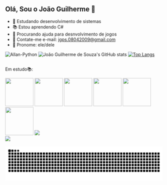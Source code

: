 ## Olá, Sou o João Guilherme 👋

- 🔭 Estudando desenvolvimento de sistemas
- 📚 Estou aprendendo C#
- 🤔 Procurando ajuda para desnvolvimento de jogos
- 📧 Contate-me e-mail: jgps.08042009@gmail.com
- 🧑 Pronome: ele/dele

<img aling="right" alt="Allan-Python" height="150" width="150" src="https://mystickermania.com/cdn/stickers/noob-pack/fallout-vault-boy-512x512.png"> ![João Guilherme de Souza's GitHub stats](https://github-readme-stats.vercel.app/api?username=Naeris08&show_icons=true&theme=tokyonight) [![Top Langs](https://github-readme-stats.vercel.app/api/top-langs/?username=Naeris08&show_icons=true&theme=tokyonight&layout=compact)](https://github.com/Naeris08/github-readme-stats)

##
Em estudo📚:

 <img src="https://cdn.jsdelivr.net/gh/devicons/devicon@latest/icons/python/python-original-wordmark.svg" height="90px" width="90px"/> <img src="https://cdn.jsdelivr.net/gh/devicons/devicon@latest/icons/csharp/csharp-original.svg" height="90px" width="90px"/> <img src="https://cdn.jsdelivr.net/gh/devicons/devicon@latest/icons/godot/godot-original.svg" height="90px" width="90px"/>  <img src="https://cdn.jsdelivr.net/gh/devicons/devicon@latest/icons/javascript/javascript-original.svg" height="90px" width="90px"/>  <img src="https://cdn.jsdelivr.net/gh/devicons/devicon@latest/icons/html5/html5-original-wordmark.svg" height="90px" width="90px"/>  <img src="https://cdn.jsdelivr.net/gh/devicons/devicon@latest/icons/css3/css3-original-wordmark.svg" height="90px" width="90px"/> 
<img src="https://cdn.jsdelivr.net/gh/devicons/devicon@latest/devicon.min.css" width="90px" heigth="90"/>  
<img src="https://cdn.jsdelivr.net/gh/devicons/devicon@latest/devicon.min.css" width="90" heigth="90"/>
          
          
          
<picture>
  <source media="(prefers-color-scheme: dark)" srcset="https://raw.githubusercontent.com/Naeris08/Naeris08/output/github-contribution-grid-snake-dark.svg">
  <source media="(prefers-color-scheme: light)" srcset="https://raw.githubusercontent.com/Naeris08/Naeris08/output/github-contribution-grid-snake.svg">
  <img alt="github contribution grid snake animation" src="https://raw.githubusercontent.com/Naeris08/Naeris08/output/github-contribution-grid-snake.svg">
</picture>
          
          
          
            
          
          
          
